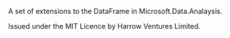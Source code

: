 A set of extensions to the DataFrame in Microsoft.Data.Analaysis.

Issued under the MIT Licence by Harrow Ventures Limited.
